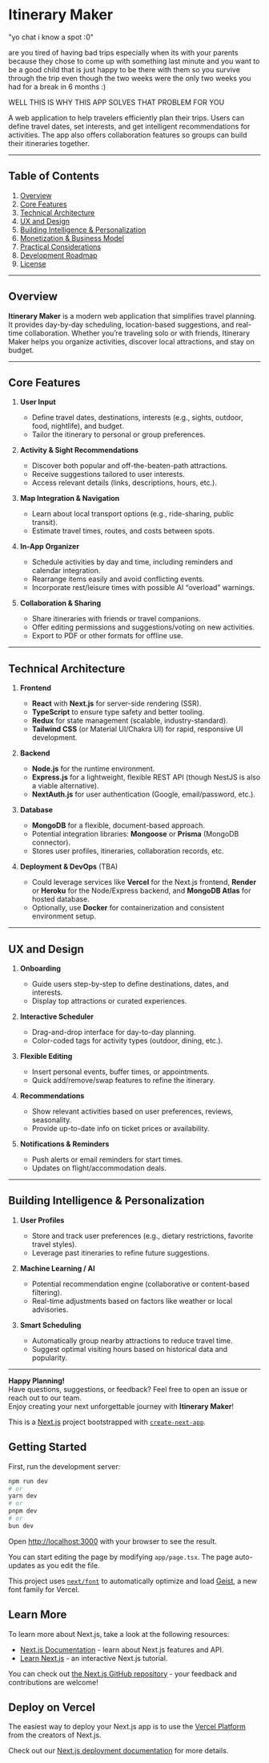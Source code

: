 # Itinerary Maker

"yo chat i know a spot :0" 

are you tired of having bad trips especially when its with your parents because they chose to come up with something last minute
and you want to be a good child that is just happy to be there with them so you survive through the trip even though
the two weeks were the only two weeks you had for a break in 6 months :)

WELL THIS IS WHY THIS APP SOLVES THAT PROBLEM FOR YOU

A web application to help travelers efficiently plan their trips. Users can define travel dates, set interests, and get intelligent recommendations for activities. The app also offers collaboration features so groups can build their itineraries together.

---

## Table of Contents

1. [Overview](#overview)  
2. [Core Features](#core-features)  
3. [Technical Architecture](#technical-architecture)  
4. [UX and Design](#ux-and-design)  
5. [Building Intelligence & Personalization](#building-intelligence--personalization)  
6. [Monetization & Business Model](#monetization--business-model)  
7. [Practical Considerations](#practical-considerations)  
8. [Development Roadmap](#development-roadmap)  
9. [License](#license)

---

## Overview

**Itinerary Maker** is a modern web application that simplifies travel planning. It provides day-by-day scheduling, location-based suggestions, and real-time collaboration. Whether you’re traveling solo or with friends, Itinerary Maker helps you organize activities, discover local attractions, and stay on budget.

---

## Core Features

1. **User Input**  
   - Define travel dates, destinations, interests (e.g., sights, outdoor, food, nightlife), and budget.
   - Tailor the itinerary to personal or group preferences.

2. **Activity & Sight Recommendations**  
   - Discover both popular and off-the-beaten-path attractions.
   - Receive suggestions tailored to user interests.
   - Access relevant details (links, descriptions, hours, etc.).

3. **Map Integration & Navigation**  
   - Learn about local transport options (e.g., ride-sharing, public transit).
   - Estimate travel times, routes, and costs between spots.

4. **In-App Organizer**  
   - Schedule activities by day and time, including reminders and calendar integration.
   - Rearrange items easily and avoid conflicting events.
   - Incorporate rest/leisure times with possible AI “overload” warnings.

5. **Collaboration & Sharing**  
   - Share itineraries with friends or travel companions.
   - Offer editing permissions and suggestions/voting on new activities.
   - Export to PDF or other formats for offline use.

---

## Technical Architecture

1. **Frontend**  
   - **React** with **Next.js** for server-side rendering (SSR).  
   - **TypeScript** to ensure type safety and better tooling.  
   - **Redux** for state management (scalable, industry-standard).  
   - **Tailwind CSS** (or Material UI/Chakra UI) for rapid, responsive UI development.

2. **Backend**  
   - **Node.js** for the runtime environment.  
   - **Express.js** for a lightweight, flexible REST API (though NestJS is also a viable alternative).  
   - **NextAuth.js** for user authentication (Google, email/password, etc.).

3. **Database**  
   - **MongoDB** for a flexible, document-based approach.  
   - Potential integration libraries: **Mongoose** or **Prisma** (MongoDB connector).  
   - Stores user profiles, itineraries, collaboration records, etc.

4. **Deployment & DevOps** (TBA)  
   - Could leverage services like **Vercel** for the Next.js frontend, **Render** or **Heroku** for the Node/Express backend, and **MongoDB Atlas** for hosted database.  
   - Optionally, use **Docker** for containerization and consistent environment setup.

---

## UX and Design

1. **Onboarding**  
   - Guide users step-by-step to define destinations, dates, and interests.  
   - Display top attractions or curated experiences.

2. **Interactive Scheduler**  
   - Drag-and-drop interface for day-to-day planning.  
   - Color-coded tags for activity types (outdoor, dining, etc.).

3. **Flexible Editing**  
   - Insert personal events, buffer times, or appointments.  
   - Quick add/remove/swap features to refine the itinerary.

4. **Recommendations**  
   - Show relevant activities based on user preferences, reviews, seasonality.  
   - Provide up-to-date info on ticket prices or availability.

5. **Notifications & Reminders**  
   - Push alerts or email reminders for start times.  
   - Updates on flight/accommodation deals.

---

## Building Intelligence & Personalization

1. **User Profiles**  
   - Store and track user preferences (e.g., dietary restrictions, favorite travel styles).  
   - Leverage past itineraries to refine future suggestions.

2. **Machine Learning / AI**  
   - Potential recommendation engine (collaborative or content-based filtering).  
   - Real-time adjustments based on factors like weather or local advisories.

3. **Smart Scheduling**  
   - Automatically group nearby attractions to reduce travel time.  
   - Suggest optimal visiting hours based on historical data and popularity.

---

**Happy Planning!**  
Have questions, suggestions, or feedback? Feel free to open an issue or reach out to our team.  
Enjoy creating your next unforgettable journey with **Itinerary Maker**!







This is a [Next.js](https://nextjs.org) project bootstrapped with [`create-next-app`](https://nextjs.org/docs/app/api-reference/cli/create-next-app).

## Getting Started

First, run the development server:

```bash
npm run dev
# or
yarn dev
# or
pnpm dev
# or
bun dev
```

Open [http://localhost:3000](http://localhost:3000) with your browser to see the result.

You can start editing the page by modifying `app/page.tsx`. The page auto-updates as you edit the file.

This project uses [`next/font`](https://nextjs.org/docs/app/building-your-application/optimizing/fonts) to automatically optimize and load [Geist](https://vercel.com/font), a new font family for Vercel.

## Learn More

To learn more about Next.js, take a look at the following resources:

- [Next.js Documentation](https://nextjs.org/docs) - learn about Next.js features and API.
- [Learn Next.js](https://nextjs.org/learn) - an interactive Next.js tutorial.

You can check out [the Next.js GitHub repository](https://github.com/vercel/next.js) - your feedback and contributions are welcome!

## Deploy on Vercel

The easiest way to deploy your Next.js app is to use the [Vercel Platform](https://vercel.com/new?utm_medium=default-template&filter=next.js&utm_source=create-next-app&utm_campaign=create-next-app-readme) from the creators of Next.js.

Check out our [Next.js deployment documentation](https://nextjs.org/docs/app/building-your-application/deploying) for more details.

